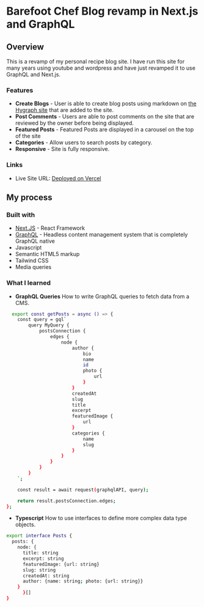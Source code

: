 # Barefoot Chef Blog revamp in Next.js and GraphQL

## Overview

This is a revamp of my personal recipe blog site. I have run this site for many years using youtube and wordpress and have just revamped it to use GraphQL and Next.js.

### Features

- **Create Blogs** - User is able to create blog posts using markdown on [the Hygraph site](https://hygraph.com/) that are added to the site. 
- **Post Comments** - Users are able to post comments on the site that are reviewed by the owner before being displayed.
- **Featured Posts** - Featured Posts are displayed in a carousel on the top of the site
- **Categories** - Allow users to search posts by category.  
- **Responsive** - Site is fully responsive.  

### Links

- Live Site URL: [Deployed on Vercel](https://barefootrecipe.vercel.app/)

## My process

### Built with
- [Next.JS](https://nextjs.org/) - React Framework
- [GraphQL](https://hygraph.com/) - Headless content management system that is completely GraphQL native
- Javascript
- Semantic HTML5 markup
- Tailwind CSS
- Media queries


### What I learned

- **GraphQL Queries**
  How to write GraphQL queries to fetch data from a CMS.
  
``` bash
  export const getPosts = async () => {
	const query = gql`
		query MyQuery {
			postsConnection {
				edges {
					node {
						author {
							bio
							name
							id
							photo {
								url
							}
						}
						createdAt
						slug
						title
						excerpt
						featuredImage {
							url
						}
						categories {
							name
							slug
						}
					}
				}
			}
		}
	`;

	const result = await request(graphqlAPI, query);

	return result.postsConnection.edges;
};
```

- **Typescript**
  How to use interfaces to define more complex data type objects.
```bash
export interface Posts {
  posts: {
    node: {
      title: string
      excerpt: string
      featuredImage: {url: string}
      slug: string
      createdAt: string
      author: {name: string; photo: {url: string}}
    }
      }[]
}
```
